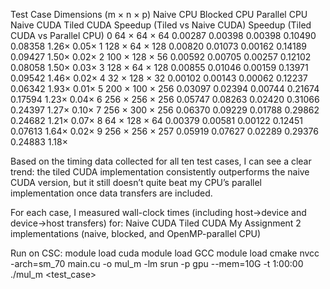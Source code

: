 Test Case	Dimensions (m × n × p)	Naive CPU	Blocked CPU	Parallel CPU	Naive CUDA	Tiled CUDA	Speedup (Tiled vs Naive CUDA)	Speedup (Tiled CUDA vs Parallel CPU)
0	64 × 64 × 64	0.00287	0.00398	0.00398	0.10490	0.08358	1.26×	0.05×
1	128 × 64 × 128	0.00820	0.01073	0.00162	0.14189	0.09427	1.50×	0.02×
2	100 × 128 × 56	0.00592	0.00705	0.00257	0.12102	0.08058	1.50×	0.03×
3	128 × 64 × 128	0.00855	0.01046	0.00159	0.13971	0.09542	1.46×	0.02×
4	32 × 128 × 32	0.00102	0.00143	0.00062	0.12237	0.06342	1.93×	0.01×
5	200 × 100 × 256	0.03097	0.02394	0.00744	0.21674	0.17594	1.23×	0.04×
6	256 × 256 × 256	0.05747	0.08263	0.02420	0.31066	0.24397	1.27×	0.10×
7	256 × 300 × 256	0.06370	0.09229	0.01788	0.29862	0.24682	1.21×	0.07×
8	64 × 128 × 64	0.00379	0.00581	0.00122	0.12451	0.07613	1.64×	0.02×
9	256 × 256 × 257	0.05919	0.07627	0.02289	0.29376	0.24883	1.18×


Based on the timing data collected for all ten test cases, I can see a clear trend: the tiled CUDA implementation consistently outperforms the naive CUDA version, but it still doesn’t quite beat my CPU’s parallel implementation once data transfers are included.

For each case, I measured wall-clock times (including host→device and device→host transfers) for:
Naive CUDA
Tiled CUDA
My Assignment 2 implementations (naive, blocked, and OpenMP-parallel CPU)

Run on CSC:
module load cuda
module load GCC
module load cmake
nvcc -arch=sm_70 main.cu -o mul_m -lm
srun -p gpu --mem=10G -t 1:00:00 ./mul_m <test_case>